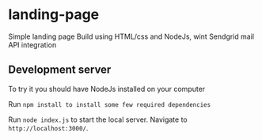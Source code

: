 # landing-page

Simple landing page Build using HTML/css and NodeJs, wint Sendgrid mail API integration

## Development server

To try it you should have NodeJs installed on your computer

Run `npm install to install some few required dependencies`

Run `node index.js` to start the local server. Navigate to `http://localhost:3000/`. 
